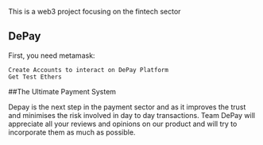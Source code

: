 This is a web3 project focusing on the fintech sector

## DePay

First, you need metamask:

```Install MetaMask
Create Accounts to interact on DePay Platform
Get Test Ethers
```

##The Ultimate Payment System

Depay is the next step in the payment sector and as it improves the trust and minimises the risk involved in day to day transactions. Team DePay will appreciate all your reviews and opinions on our product and will try to incorporate them as much as possible.

